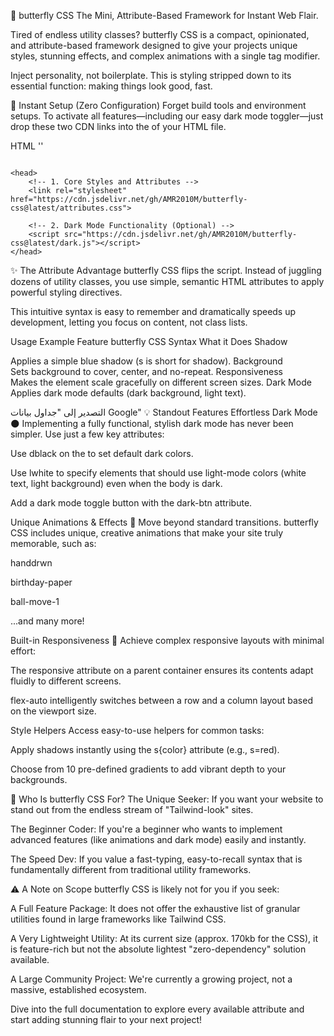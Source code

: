 🦋 butterfly CSS
The Mini, Attribute-Based Framework for Instant Web Flair.

Tired of endless utility classes? butterfly CSS is a compact, opinionated, and attribute-based framework designed to give your projects unique styles, stunning effects, and complex animations with a single tag modifier.

Inject personality, not boilerplate. This is styling stripped down to its essential function: making things look good, fast.

🚀 Instant Setup (Zero Configuration)
Forget build tools and environment setups. To activate all features—including our easy dark mode toggler—just drop these two CDN links into the <head> of your HTML file.

HTML
''
<pre><code>
&lt;head&gt;
    &lt;!-- 1. Core Styles and Attributes --&gt;
    &lt;link rel="stylesheet" href="https://cdn.jsdelivr.net/gh/AMR2010M/butterfly-css@latest/attributes.css"&gt;

    &lt;!-- 2. Dark Mode Functionality (Optional) --&gt;
    &lt;script src="https://cdn.jsdelivr.net/gh/AMR2010M/butterfly-css@latest/dark.js"&gt;&lt;/script&gt;
&lt;/head&gt;
</code></pre>

✨ The Attribute Advantage
butterfly CSS flips the script. Instead of juggling dozens of utility classes, you use simple, semantic HTML attributes to apply powerful styling directives.

This intuitive syntax is easy to remember and dramatically speeds up development, letting you focus on content, not class lists.

Usage Example
Feature	butterfly CSS Syntax	What it Does
Shadow	<div s=blue>	Applies a simple blue shadow (s is short for shadow).
Background	<div bg=auto>	Sets background to cover, center, and no-repeat.
Responsiveness	<div responsive>	Makes the element scale gracefully on different screen sizes.
Dark Mode	<body dblack>	Applies dark mode defaults (dark background, light text).

التصدير إلى "جداول بيانات Google"
💡 Standout Features
Effortless Dark Mode 🌑
Implementing a fully functional, stylish dark mode has never been simpler. Use just a few key attributes:

Use dblack on the <body> to set default dark colors.

Use lwhite to specify elements that should use light-mode colors (white text, light background) even when the body is dark.

Add a dark mode toggle button with the dark-btn attribute.

Unique Animations & Effects 💫
Move beyond standard transitions. butterfly CSS includes unique, creative animations that make your site truly memorable, such as:

handdrwn

birthday-paper

ball-move-1

...and many more!

Built-in Responsiveness 📱
Achieve complex responsive layouts with minimal effort:

The responsive attribute on a parent container ensures its contents adapt fluidly to different screens.

flex-auto intelligently switches between a row and a column layout based on the viewport size.

Style Helpers
Access easy-to-use helpers for common tasks:

Apply shadows instantly using the s{color} attribute (e.g., s=red).

Choose from 10 pre-defined gradients to add vibrant depth to your backgrounds.

🎯 Who Is butterfly CSS For?
The Unique Seeker: If you want your website to stand out from the endless stream of "Tailwind-look" sites.

The Beginner Coder: If you're a beginner who wants to implement advanced features (like animations and dark mode) easily and instantly.

The Speed Dev: If you value a fast-typing, easy-to-recall syntax that is fundamentally different from traditional utility frameworks.

⚠️ A Note on Scope
butterfly CSS is likely not for you if you seek:

A Full Feature Package: It does not offer the exhaustive list of granular utilities found in large frameworks like Tailwind CSS.

A Very Lightweight Utility: At its current size (approx. 170kb for the CSS), it is feature-rich but not the absolute lightest "zero-dependency" solution available.

A Large Community Project: We're currently a growing project, not a massive, established ecosystem.

Dive into the full documentation to explore every available attribute and start adding stunning flair to your next project!
